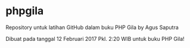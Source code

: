 # phpgila
Repository untuk latihan GitHub dalam buku PHP Gila by Agus Saputra

Dibuat pada tanggal 12 Februari 2017 Pkl. 2:20 WIB untuk buku PHP Gila!
